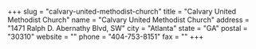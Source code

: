 +++
slug = "calvary-united-methodist-church"
title = "Calvary United Methodist Church"
name = "Calvary United Methodist Church"
address = "1471 Ralph D. Abernathy Blvd, SW"
city = "Atlanta"
state = "GA"
postal = "30310"
website = ""
phone = "404-753-8151"
fax = ""
+++
